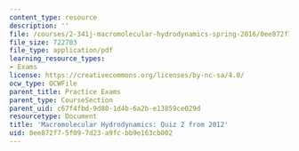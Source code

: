 ```yaml
---
content_type: resource
description: ''
file: /courses/2-341j-macromolecular-hydrodynamics-spring-2016/0ee872f75f097d23a9fcbb9e163cb002_MIT2_341JS16_2012Quiz2.pdf
file_size: 722703
file_type: application/pdf
learning_resource_types:
- Exams
license: https://creativecommons.org/licenses/by-nc-sa/4.0/
ocw_type: OCWFile
parent_title: Practice Exams
parent_type: CourseSection
parent_uid: c67f4fbd-9d80-1d4b-6a2b-e13859ce029d
resourcetype: Document
title: 'Macromolecular Hydrodynamics: Quiz 2 from 2012'
uid: 0ee872f7-5f09-7d23-a9fc-bb9e163cb002
---
```

